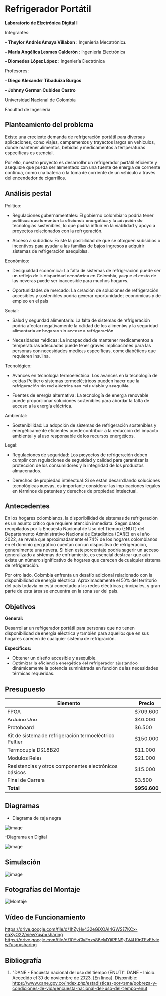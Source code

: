 # Refrigerador Portátil
**Laboratorio de Electrónica Digital I**

Integrantes:

**- Theylor Andrés Amaya Villabon** : Ingeniería Mecatrónica.

**- María Angélica Lesmes Calderón** : Ingeniería Electrónica 

**- Diomedes López López** : Ingeniería Electrónica

Profesores:

**- Diego Alexander Tibaduiza Burgos**

**- Johnny German Cubides Castro**

Universidad Nacional de Colombia

Facultad de Ingeniería

## Planteamiento del problema
Existe una creciente demanda de refrigeración portátil para diversas aplicaciones, como viajes, campamentos y trayectos largos en vehiculos, donde mantener alimentos, bebidas y medicamentos a temperaturas especificas es esencial. 

Por ello, nuestro proyecto es desarrollar un refrigerador portátil eficiente y asequible que pueda ser alimentado con una fuente de energía de corriente continua, como una batería o la toma de corriente de un vehículo a través del encendedor de cigarrillos. 

## Análisis pestal

Político:

- Regulaciones gubernamentales: El gobierno colombiano podría tener políticas que fomenten la eficiencia energética y la adopción de tecnologías sostenibles, lo que podría influir en la viabilidad y apoyo a proyectos relacionados con la refrigeración.

- Acceso a subsidios: Existe la posibilidad de que se otorguen subsidios o incentivos para ayudar a las familias de bajos ingresos a adquirir sistemas de refrigeración asequibles.

Económico:

- Desigualdad económica: La falta de sistemas de refrigeración puede ser un reflejo de la disparidad económica en Colombia, ya que el costo de las neveras puede ser inaccesible para muchos hogares.

- Oportunidades de mercado: La creación de soluciones de refrigeración accesibles y sostenibles podría generar oportunidades económicas y de empleo en el país

Social:

- Salud y seguridad alimentaria: La falta de sistemas de refrigeración podría afectar negativamente la calidad de los alimentos y la seguridad alimentaria en hogares sin acceso a refrigeración.

- Necesidades médicas: La incapacidad de mantener medicamentos a temperaturas adecuadas puede tener graves implicaciones para las personas con necesidades médicas específicas, como diabéticos que requieren insulina.

Tecnológico:

- Avances en tecnología termoeléctrica: Los avances en la tecnología de celdas Peltier o sistemas termoeléctricos pueden hacer que la refrigeración sin red eléctrica sea más viable y asequible.

- Fuentes de energía alternativa: La tecnología de energía renovable puede proporcionar soluciones sostenibles para abordar la falta de acceso a la energía eléctrica.

Ambiental:

- Sostenibilidad: La adopción de sistemas de refrigeración sostenibles y energéticamente eficientes puede contribuir a la reducción del impacto ambiental y al uso responsable de los recursos energéticos.

Legal:

- Regulaciones de seguridad: Los proyectos de refrigeración deben cumplir con regulaciones de seguridad y calidad para garantizar la protección de los consumidores y la integridad de los productos almacenados.
  
- Derechos de propiedad intelectual: Si se están desarrollando soluciones tecnológicas nuevas, es importante considerar las implicaciones legales en términos de patentes y derechos de propiedad intelectual.

## Antecedentes

En los hogares colombianos, la disponibilidad de sistemas de refrigeración es un asunto crítico que requiere atención inmediata. Según datos recopilados por la Encuesta Nacional de Uso del Tiempo (ENUT) del Departamento Administrativo Nacional de Estadística (DANE) en el año 2022, se revela que aproximadamente el 74% de los hogares colombianos en el dominio geográfico cuentan con un dispositivo de refrigeración, generalmente una nevera. Si bien este porcentaje podría sugerir 
un acceso generalizado a sistemas de enfriamiento, es esencial destacar que aún existe un número significativo de hogares que carecen de cualquier sistema de refrigeración. 

Por otro lado, Colombia enfrenta un desafío adicional relacionado con la disponibilidad de energía eléctrica. Aproximadamente el 50% del territorio del país todavía no está conectado a las redes eléctricas principales, y gran parte de esta área se encuentra en la zona sur del país. 

## Objetivos

**General:**

Desarrollar un refrigerador portátil para personas que no tienen disponibilidad de energía eléctrica y también para aquellos que en sus hogares carecen de cualquier sistema de refrigración.

**Específicos:** 

- Obtener un diseño accesible y asequible.
- Optimizar la eficiencia energética del refrigerador ajustandoo dinámicamente la potencia suministrada en función de las necesidades térmicas requeridas.

## Presupuesto 


| Elemento                             | Precio      |
| ------------------------------------ | ----------- |
| FPGA                                 | \$709.600   |
| Arduino Uno                          | \$40.000 |
| Protoboard                           | \$6.500 |
| Kit de sistema de refrigeración termoeléctrico Peltier | \$150.000  |
| Termocupla DS18B20                    | \$11.000    |
| Modulos Reles                        | \$21.000    |
| Resistencias y otros componentes electrónicos básicos       | \$15.000    |
| Final de Carrera   | \$3.500 |
| **Total**                            | **\$956.600** |

## Diagramas

- Diagrama de caja negra

![image](https://github.com/angelesmes/Lab.Digital1/assets/143465169/4c403ed4-c8fd-4574-b67f-4602c1a3d1cb)

-Diagrama en Digital

![image](https://github.com/angelesmes/Lab.Digital1/assets/143465169/86ba3672-d12e-4485-a135-ba19b1fb7eeb)


## Simulación 

![image](https://github.com/angelesmes/Lab.Digital1/assets/143465169/1f2b8ee3-f52e-4e1a-aaa1-dd92f8abc356)

## Fotografías del Montaje

![Montaje](https://github.com/angelesmes/Lab.Digital1/assets/143465169/b3501350-f358-485e-8d37-e63e8e18e6c1)

## Vídeo de Funcionamiento

https://drive.google.com/file/d/1hZyHo432eGiXOAI4GWSE7KCx-eaXyO22/view?usp=sharing
https://drive.google.com/file/d/10YvCIvFgzs86eMYjiPFN9y1V4U9pTFvF/view?usp=sharing


## Bibliografía
1. "DANE - Encuesta nacional del uso del tiempo (ENUT)". DANE - Inicio. Accedido el 30 de noviembre de 2023. [En línea]. Disponible: https://www.dane.gov.co/index.php/estadisticas-por-tema/pobreza-y-condiciones-de-vida/encuesta-nacional-del-uso-del-tiempo-enut



